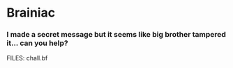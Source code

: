 # Brainiac
### I made a secret message but it seems like big brother tampered it... can you help?
FILES: chall.bf
